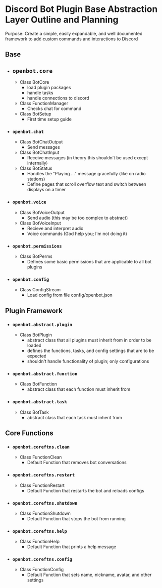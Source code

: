 # Discord Bot Plugin Base Abstraction Layer Outline and Planning #
Purpose: Create a simple, easily expandable, and well documented framework to add custom commands and interactions to Discord

## Base ##

  - ## `openbot.core` ##
    + Class BotCore
      - load plugin packages
      - handle tasks
      - handle connections to discord
    + Class FunctionManager
      - Checks chat for command
    + Class BotSetup
      - First time setup guide

  - ### `openbot.chat` ###
    + Class BotChatOutput
      - Send messages
    + Class BotChatInput
      - Receive messages (in theory this shouldn't be used except internally)
    + Class BotStatus
      - Handles the "Playing ..." message gracefully (like on radio stations)
      - Define pages that scroll overflow text and switch between displays on a timer

  - ### `openbot.voice` ###
    + Class BotVoiceOutput
      - Send audio (this may be too complex to abstract)
    + Class BotVoiceInput
      - Recieve and interpret audio
      - Voice commands (God help you; I'm not doing it)

  - ### `openbot.permissions` ###
    + Class BotPerms
      - Defines some basic permissions that are applicable to all bot plugins

  - ### `openbot.config` ###
    + Class ConfigStream
      - Load config from file config/openbot.json

## Plugin Framework ##

  - ### `openbot.abstract.plugin` ###
    + Class BotPlugin
      - abstract class that all plugins must inherit from in order to be loaded
      - defines the functions, tasks, and config settings that are to be expected
      - shouldn't handle functionality of plugin; only configurations

  - ### `openbot.abstract.function` ###
    + Class BotFunction
      - abstract class that each function must inherit from

  - ### `openbot.abstract.task` ###
    + Class BotTask
      - abstract class that each task must inherit from

## Core Functions ##

  - ### `openbot.coreftns.clean` ###
    + Class FunctionClean
      - Default Function that removes bot conversations

  - ### `openbot.coreftns.restart` ###
    + Class FunctionRestart
      - Default Function that restarts the bot and reloads configs

  - ### `openbot.coreftns.shutdown` ###
    + Class FunctionShutdown
      - Default Function that stops the bot from running

  - ### `openbot.coreftns.help` ###
    + Class FunctionHelp
      - Default Function that prints a help message

  - ### `openbot.coreftns.config` ###
    + Class FunctionConfig
      - Default Function that sets name, nickname, avatar, and other settings
